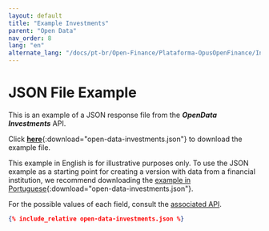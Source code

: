 ```yaml
---
layout: default
title: "Example Investments"
parent: "Open Data"
nav_order: 8
lang: "en"
alternate_lang: "/docs/pt-br/Open-Finance/Plataforma-OpusOpenFinance/Integração/apis-dados-abertos/DadosAbertos-Investments/"
---
```


# JSON File Example

This is an example of a JSON response file from the ***OpenData Investments*** API.

Click [**here**](open-data-investments.json){:download="open-data-investments.json"} to download the example file.

This example in English is for illustrative purposes only. To use the JSON example as a starting point for creating a version with data from a financial institution, we recommend downloading the [example in Portuguese](../../../../pt-br/Open-Finance/Plataforma-OpusOpenFinance/apis-dados-abertos/open-data-investments.json){:download="open-data-investments.json"}.

For the possible values of each field, consult the [associated API][Link-API].

```json
{% include_relative open-data-investments.json %}
```

[Link-API]: ../../../../swagger-ui/index.html?api=en-open-data-investments
